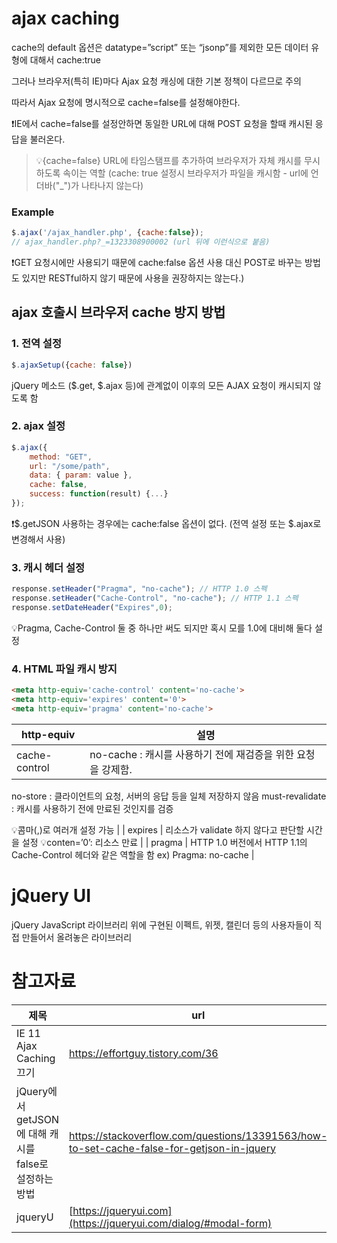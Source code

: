 # ajax caching

cache의 default 옵션은 datatype=”script” 또는 “jsonp”를 제외한 모든 데이터 유형에 대해서 cache:true

그러나 브라우저(특히 IE)마다 Ajax 요청 캐싱에 대한 기본 정책이 다르므로 주의

따라서 Ajax 요청에 명시적으로 cache=false를 설정해야한다.

❗IE에서 cache=false를 설정안하면 동일한 URL에 대해 POST 요청을 할때 캐시된 응답을 불러온다.

> 💡{cache=false}
URL에 타임스탬프를 추가하여 브라우저가 자체 캐시를 무시하도록 속이는 역할 (cache: true 설정시 브라우저가 파일을 캐시함 - url에 언더바("_")가 나타나지 않는다) 

### Example

```jsx
$.ajax('/ajax_handler.php', {cache:false});
// ajax_handler.php?_=1323308900002 (url 뒤에 이런식으로 붙음)
```

❗GET 요청시에만 사용되기 때문에 cache:false 옵션 사용 대신 POST로 바꾸는 방법도 있지만 RESTful하지 않기 때문에 사용을 권장하지는 않는다.)

## ajax 호출시 브라우저 cache 방지 방법

### 1. 전역 설정

```jsx
$.ajaxSetup({cache: false})
```

jQuery 메소드 ($.get, $.ajax 등)에 관계없이 이후의 모든 AJAX 요청이 캐시되지 않도록 함

### 2. ajax 설정

```jsx
$.ajax({
	method: "GET",
	url: "/some/path",
	data: { param: value },
	cache: false,
	success: function(result) {...}
});
```

❗$.getJSON 사용하는 경우에는 cache:false 옵션이 없다. (전역 설정 또는 $.ajax로 변경해서 사용)
   

### 3. 캐시 헤더 설정

```jsx
response.setHeader("Pragma", "no-cache"); // HTTP 1.0 스펙
response.setHeader("Cache-Control", "no-cache"); // HTTP 1.1 스펙
response.setDateHeader("Expires",0);
```

💡Pragma, Cache-Control 둘 중 하나만 써도 되지만 혹시 모를 1.0에 대비해 둘다 설정

### 4. HTML 파일 캐시 방지

```html
<meta http-equiv='cache-control' content='no-cache'>
<meta http-equiv='expires' content='0'>
<meta http-equiv='pragma' content='no-cache'>
```

| http-equiv | 설명 |
| --- | --- |
| cache-control | no-cache : 캐시를 사용하기 전에 재검증을 위한 요청을 강제함.
no-store : 클라이언트의 요청, 서버의 응답 등을 일체 저장하지 않음
must-revalidate : 캐시를 사용하기 전에 만료된 것인지를 검증

💡콤마(,)로 여러개 설정 가능 |
| expires | 리소스가 validate 하지 않다고 판단할 시간을 설정
💡conten=’0’: 리소스 만료 |
| pragma | HTTP 1.0 버전에서 HTTP 1.1의 Cache-Control 헤더와 같은 역할을 함 ex) Pragma: no-cache |

# jQuery UI

jQuery JavaScript 라이브러리 위에 구현된 이펙트, 위젯, 캘린더 등의 사용자들이 직접 만들어서 올려놓은 라이브러리

# 참고자료

| 제목 | url |
| --- | --- |
| IE 11 Ajax Caching 끄기 | https://effortguy.tistory.com/36 |
| jQuery에서 getJSON에 대해 캐시를 false로 설정하는 방법 | https://stackoverflow.com/questions/13391563/how-to-set-cache-false-for-getjson-in-jquery |
| jqueryU | [https://jqueryui.com](https://jqueryui.com/dialog/#modal-form) |